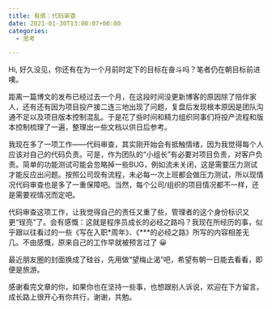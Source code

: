 ```yaml
---
title: 有感：代码审查
date: 2021-01-30T13:00:07+00:00
categories:
  - 思考

---
```

Hi, 好久没见，你还有在为一个月前时定下的目标在奋斗吗？笔者仍在朝目标前进噢。

距离一篇博文的发布已经过去一个月，在这段时间没更新博客的原因除了陪伴家人，还有还有因为项目投产接二连三地出现了问题，复盘后发现根本原因是团队沟通不足以及项目版本控制混乱。于是花了些时间和精力组织同事们将投产流程和版本控制梳理了一遍，整理出一些文档以供日后参考。

我现在多了一项工作——代码审查，其实刚开始会有抵触情绪，因为我觉得每个人应该对自己的代码负责。可是，作为团队的“小组长”有必要对项目负责，对客户负责。简单的功能测试可能会忽略掉一些BUG，例如流未关闭，这是需要压力测试才能反应出问题。按照公司现有流程，未必每一次上班都会做压力测试，所以现情况代码审查也是多了一重保障吧。当然，每个公司/组织的项目情况都不一样，还是需要视情况而定吧。

代码审查这项工作，让我觉得自己的责任又重了些，管理者的这个身份标识又更“锃亮”了。会有感慨：这就是程序员成长的必经之路吗？我现在所经历的事，似乎跟以往看过的一些《写在入职\*周年》、《\***的必经之路》所写的内容相差无几。不由感慨，原来自己的工作早就被预言过了 😀

最近朋友圈的封面换成了硅谷，先用做“望梅止渴”吧，希望有朝一日能去看看，即便是旅游。

感谢看完文章的你，如果你也在坚持一些事，也想跟别人诉说，欢迎在下方留言。成长路上很开心有你共行，谢谢，共勉。